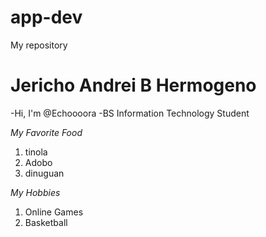 # app-dev
My repository
# Jericho Andrei B Hermogeno

-Hi, I'm @Echoooora 
-BS Information Technology Student

*My Favorite Food*
1. tinola
2. Adobo
3. dinuguan

*My Hobbies*
1. Online Games
2. Basketball
